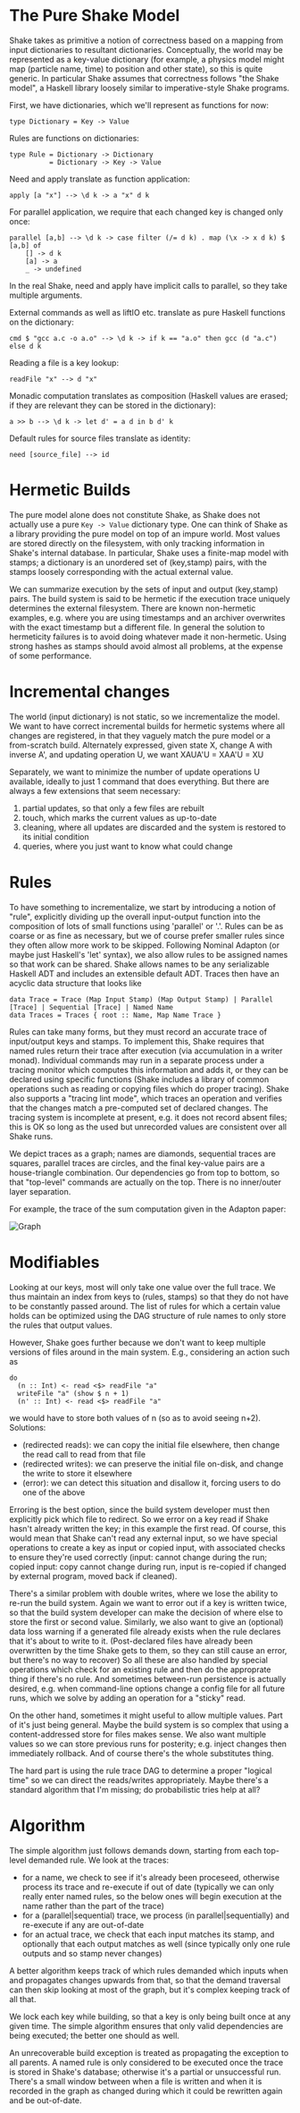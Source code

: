 # The Pure Shake Model

Shake takes as primitive a notion of correctness based on a mapping from input dictionaries to resultant dictionaries. Conceptually, the world may be represented as a key-value dictionary (for example, a physics model might map (particle name, time) to position and other state), so this is quite generic. In particular Shake assumes that correctness follows "the Shake model", a Haskell library loosely similar to imperative-style Shake programs.

First, we have dictionaries, which we'll represent as functions for now:

    type Dictionary = Key -> Value

Rules are functions on dictionaries:

    type Rule = Dictionary -> Dictionary
			  = Dictionary -> Key -> Value

Need and apply translate as function application:

    apply [a "x"] --> \d k -> a "x" d k

For parallel application, we require that each changed key is changed only once:

    parallel [a,b] --> \d k -> case filter (/= d k) . map (\x -> x d k) $ [a,b] of
        [] -> d k
        [a] -> a
        _ -> undefined

In the real Shake, need and apply have implicit calls to parallel, so they take multiple arguments.

External commands as well as liftIO etc. translate as pure Haskell functions on the dictionary:

    cmd $ "gcc a.c -o a.o" --> \d k -> if k == "a.o" then gcc (d "a.c") else d k

Reading a file is a key lookup:

    readFile "x" --> d "x"

Monadic computation translates as composition (Haskell values are erased; if they are relevant they can be stored in the dictionary):

    a >> b --> \d k -> let d' = a d in b d' k

Default rules for source files translate as identity:

    need [source_file] --> id

# Hermetic Builds

The pure model alone does not constitute Shake, as Shake does not actually use a pure `Key -> Value` dictionary type. One can think of Shake as a library providing the pure model on top of an impure world. Most values are stored directly on the filesystem, with only tracking information in Shake's internal database. In particular, Shake uses a finite-map model with stamps; a dictionary is an unordered set of (key,stamp) pairs, with the stamps loosely corresponding with the actual external value.

We can summarize execution by the sets of input and output (key,stamp) pairs. The build system is said to be hermetic if the execution trace uniquely determines the external filesystem. There are known non-hermetic examples, e.g. where you are using timestamps and an archiver overwrites with the exact timestamp but a different file. In general the solution to hermeticity failures is to avoid doing whatever made it non-hermetic. Using strong hashes as stamps should avoid almost all problems, at the expense of some performance.

# Incremental changes

The world (input dictionary) is not static, so we incrementalize the model. We want to have correct incremental builds for hermetic systems where all changes are registered, in that they vaguely match the pure model or a from-scratch build. Alternately expressed, given state X, change A with inverse A', and updating operation U, we want 
XAUA'U = XAA'U = XU

Separately, we want to minimize the number of update operations U available, ideally to just 1 command that does everything. But there are always a few extensions that seem necessary:
1) partial updates, so that only a few files are rebuilt
2) touch, which marks the current values as up-to-date
3) cleaning, where all updates are discarded and the system is restored to its initial condition
4) queries, where you just want to know what could change

# Rules

To have something to incrementalize, we start by introducing a notion of "rule", explicitly dividing up the overall input-output function into the composition of lots of small functions using 'parallel' or '.'. Rules can be as coarse or as fine as necessary, but we of course prefer smaller rules since they often allow more work to be skipped. Following Nominal Adapton (or maybe just Haskell's 'let' syntax), we also allow rules to be assigned names so that work can be shared. Shake allows names to be any serializable Haskell ADT and includes an extensible default ADT. Traces then have an acyclic data structure that looks like

	data Trace = Trace (Map Input Stamp) (Map Output Stamp) | Parallel [Trace] | Sequential [Trace] | Named Name
	data Traces = Traces { root :: Name, Map Name Trace }

Rules can take many forms, but they must record an accurate trace of input/output keys and stamps. To implement this, Shake requires that named rules return their trace after execution (via accumulation in a writer monad). Individual commands may run in a separate process under a tracing monitor which computes this information and adds it, or they can be declared using specific functions (Shake includes a library of common operations such as reading or copying files which do proper tracing). Shake also supports a "tracing lint mode", which traces an operation and verifies that the changes match a pre-computed set of declared changes. The tracing system is incomplete at present, e.g. it does not record absent files; this is OK so long as the used but unrecorded values are consistent over all Shake runs.

We depict traces as a graph; names are diamonds, sequential traces are squares, parallel traces are circles, and the final key-value pairs are a house-triangle combination. Our dependencies go from top to bottom, so that "top-level" commands are actually on the top. There is no inner/outer layer separation.

For example, the trace of the sum computation given in the Adapton paper:

![Graph](https://cdn.rawgit.com/Mathnerd314/shake/devel-new/docs/Model.svg)

# Modifiables

Looking at our keys, most will only take one value over the full trace. We thus maintain an index from keys to (rules, stamps) so that they do not have to be constantly passed around. The list of rules for which a certain value holds can be optimized using the DAG structure of rule names to only store the rules that output values.

However, Shake goes further because we don't want to keep multiple versions of files around in the main system. E.g., considering an action such as

    do
      (n :: Int) <- read <$> readFile "a"
      writeFile "a" (show $ n + 1)
      (n' :: Int) <- read <$> readFile "a"

we would have to store both values of n (so as to avoid seeing n+2). Solutions:
- (redirected reads): we can copy the initial file elsewhere, then change the read call to read from that file
- (redirected writes): we can preserve the initial file on-disk, and change the write to store it elsewhere
- (error): we can detect this situation and disallow it, forcing users to do one of the above

Erroring is the best option, since the build system developer must then explicitly pick which file to redirect. So we error on a key read if Shake hasn't already written the key; in this example the first read. Of course, this would mean that Shake can't read any external input, so we have special operations to create a key as input or copied input, with associated checks to ensure they're used correctly (input: cannot change during the run; copied input: copy cannot change during run, input is re-copied if changed by external program, moved back if cleaned).

There's a similar problem with double writes, where we lose the ability to re-run the build system. Again we want to error out if a key is written twice, so that the build system developer can make the decision of where else to store the first or second value. Similarly, we also want to give an (optional) data loss warning if a generated file already exists when the rule declares that it's about to write to it. (Post-declared files have already been overwritten by the time Shake gets to them, so they can still cause an error, but there's no way to recover) So all these are also handled by special operations which check for an existing rule and then do the approprate thing if there's no rule. And sometimes between-run persistence is actually desired, e.g. when command-line options change a config file for all future runs, which we solve by adding an operation for a "sticky" read.

On the other hand, sometimes it might useful to allow multiple values. Part of it's just being general. Maybe the build system is so complex that using a content-addressed store for files makes sense. We also want multiple values so we can store previous runs for posterity; e.g. inject changes then immediately rollback. And of course there's the whole substitutes thing.

The hard part is using the rule trace DAG to determine a proper "logical time" so we can direct the reads/writes appropriately. Maybe there's a standard algorithm that I'm missing; do probabilistic tries help at all?

# Algorithm

The simple algorithm just follows demands down, starting from each top-level demanded rule. 
We look at the traces:
- for a name, we check to see if it's already been proceseed, otherwise process its trace and re-execute if out of date (typically we can only really enter named rules, so the below ones will begin execution at the name rather than the part of the trace)
- for a (parallel|sequential) trace, we process (in parallel|sequentially) and re-execute if any are out-of-date
- for an actual trace, we check that each input matches its stamp, and optionally that each output matches as well (since typically only one rule outputs and so stamp never changes)

A better algorithm keeps track of which rules demanded which inputs when and propagates changes upwards from that, so that the demand traversal can then skip looking at most of the graph, but it's complex keeping track of all that.

We lock each key while building, so that a key is only being built once at any given time. The simple algorithm ensures that only valid dependencies are being executed; the better one should as well.

An unrecoverable build exception is treated as propagating the exception to all parents. A named rule is only considered to be executed once the trace is stored in Shake's database; otherwise it's a partial or unsuccessful run. There's a small window between when a file is written and when it is recorded in the graph as changed during which it could be rewritten again and be out-of-date.
